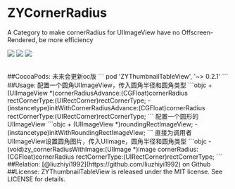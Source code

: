 # ZYCornerRadius
A Category to make cornerRadius for UIImageView have no Offscreen-Rendered, be more efficiency  

![](https://img.shields.io/badge/pod-v0.3.1-blue.svg)
![](https://img.shields.io/badge/build-passing-brightgreen.svg)
![](https://img.shields.io/badge/license-MIT-brightgreen.svg)  




<br>
##CocoaPods:  
未来会更新oc版
```
pod 'ZYThumbnailTableView', '~> 0.2.1'
``` 

<br>
##Usage:  
配置一个圆角UIImageView，传入圆角半径和圆角类型  
```objc
+ (UIImageView *)cornerRadiusAdvance:(CGFloat)cornerRadius rectCornerType:(UIRectCorner)rectCornerType;
- (instancetype)initWithCornerRadiusAdvance:(CGFloat)cornerRadius rectCornerType:(UIRectCorner)rectCornerType;
```  
配置一个圆形的UIImageView  
```objc
+ (UIImageView *)roundingRectImageView;
- (instancetype)initWithRoundingRectImageView;
```  
直接为调用者UIImageView设置圆角图片，传入UIImage，圆角半径和圆角类型  
```objc
- (void)zy_cornerRadiusWithImage:(UIImage *)image cornerRadius:(CGFloat)cornerRadius rectCornerType:(UIRectCorner)rectCornerType;
```  



<br>
##Relation:  
[@liuzhiyi1992](https://github.com/liuzhiyi1992) on Github  

<br>
##License:  
ZYThumbnailTableView is released under the MIT license. See LICENSE for details.
